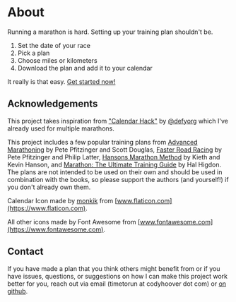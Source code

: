 # About

Running a marathon is hard. Setting up your training plan shouldn't be.

1. Set the date of your race
2. Pick a plan
3. Choose miles or kilometers
4. Download the plan and add it to your calendar

It really is that easy. [Get started now!](https://www.codyhoover.com/time-to-run)

## Acknowledgements

This project takes inspiration from ["Calendar Hack"](https://defy.org/hacks/calendarhack/about/) by [@defyorg](https://twitter.com/defyorg) which I've already used for multiple marathons.

This project includes a few popular training plans from [Advanced Marathoning](http://www.amazon.com/Advanced-Marathoning-Edition-Pete-Pfitzinger/dp/0736074600) by Pete Pfitzinger and Scott Douglas, [Faster Road Racing](https://www.amazon.com/Faster-Road-Racing-Half-Marathon/dp/1450470459) by Pete Pfitzinger and Philip Latter, [Hansons Marathon Method](https://hansons-running.com/collections/hansons-swag/products/hansons-method-hansons-method-mara%22) by Kieth and Kevin Hanson, and [Marathon: The Ultimate Training Guide](http://www.amazon.com/Marathon-Ultimate-Training-Programs-Marathons/dp/1609612248) by Hal Higdon. The plans are not intended to be used on their own and should be used in combination with the books, so please support the authors (and yourself!) if you don't already own them.

Calendar Icon made by [monkik](https://www.flaticon.com/authors/monkik) from [www.flaticon.com](https://www.flaticon.com).

All other icons made by Font Awesome from [www.fontawesome.com](https://www.fontawesome.com).

## Contact

If you have made a plan that you think others might benefit from or if you have issues, questions, or suggestions on how I can make this project work better for you, reach out via email (timetorun at codyhoover dot com) or [on github](https://github.com/hoovercj/time-to-run/issues).